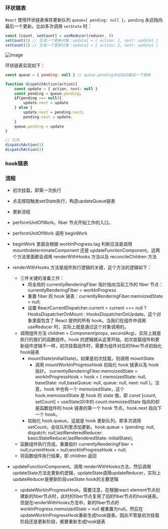 ### 环状链表
`React` 使用环状链表保存更新队列 `queue={ pending: null }`，`pending` 永远指向最后一个更新。比如多次调用 `setState` 时：
```js
const [count, setCount] = useReducer(reducer, 0)
setCount(1) // 生成一个更新对象：update1 = { action: 1, next: update1 }
setCount(2) // 生成一个更新对象：update2 = { action: 2, next: update1 }
```
 ![image](https://github.com/lizuncong/mini-react/blob/master/imgs/queue-01.jpg)

环状链表实现如下：
```js
const queue = { pending: null } // queue.pending永远指向最后一个更新

function dispatchAction(action){
    const update = { action, next: null }
    const pending = queue.pending;
    if(pending === null){
        update.next = update
    } else {
        update.next = pending.next;
        pending.next = update;
    }
    queue.pending = update
}

// 队列
dispatchAction(1)
dispatchAction(2)
``` 





### hook链表
### 流程
- 初次挂载，即第一次执行
- 点击按钮触发setState执行，构造updateQueue链表
- 更新流程


- performUnitOfWork。fiber 节点开始工作的入口。
- performUnitOfWork 调用 beginWork
- beginWork 里面会根据 workInProgress.tag 判断应该是调用 mountIndeterminateComponent 还是 updateFunctionComponent。这两个方法里面都会调用 renderWithHooks 方法以及 reconcileChildren 方法

- renderWithHooks 方法是组件执行逻辑的关键，这个方法的逻辑如下：
  - 三件关键的准备工作：
    - 将全局的 currentlyRenderingFiber 指针指向当前工作的 fiber 节点：currentlyRenderingFiber = workInProgress
    - 重置 fiber 的 hook 链表：currentlyRenderingFiber.memoizedState = null;
    - 设置 ReactCurrentDispatcher.current = current === null ? HooksDispatcherOnMount : HooksDispatcherOnUpdate。这个对象里面包含了 React 提供的所有 hook。当我们在组件中调用 useReducer 时，实际上就是通过这个对象调用的。
  - 调用组件方法 children = Component(props, secondArg)，实际上就是执行的我们的函数组件。hook 的逻辑就从这里开始。初次挂载组件和更新组件逻辑不一样，初次挂载组件时，需要为组件对应的fiber节点初始化hook链表
    - mountState(initialState)。如果是初次挂载，则调用 mountState
      - 调用 mountWorkInProgressHook 初始化 hook 链表以及 hook 指针。 currentlyRenderingFiber.memoizedState = workInProgressHook = hook = { memoizedState: null, baseState: null,baseQueue: null, queue: null, next: null }。注意，hook 中也有一个 memoizedState，这个 hook.memoizedState 是 hook 的 state 值，即 const [count, setCount] = useState(0)中的 count.memoizedState 指向的却是函数组件的 hook 链表的第一个 hook 节点。hook.next 指向下一个 hook。
    - 初始化 hook.queue，这就是 hook 更新队列，即多次调用 setCount，会往队列里添加更新。hook.queue = {pending: null, dispatch: null,lastRenderedReducer: basicStateReducer,lastRenderedState: initialState};
  - 函数组件执行完成。重置指针 currentlyRenderingFiber = null;currentHook = null;workInProgressHook = null;
  - 将函数组件执行结果，即 children 返回


- updateFunctionComponent。调用 renderWithHooks方法，然后调用updateState方法走更新的逻辑，updateState调用updateReducer，实际上updateReducer是更新阶段useState hook的主要逻辑
  + updateWorkInProgressHook。需要注意，在根据react element节点创建新的fiber节点时，此时的fiber节点复用了旧的fiber节点的hook链表。但是在renderWithHooks方法中，新的fiber节点的workInProgress.memoizedState = null 被重置为null。然后在updateWorkInProgressHook重新生成hook链表。因此不管是初次挂载阶段还是更新阶段，都要重新生成hook链表
